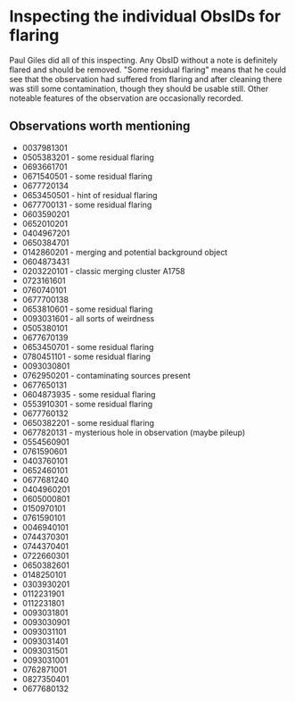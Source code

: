 # Inspecting the individual ObsIDs for flaring

Paul Giles did all of this inspecting. Any ObsID without a note is definitely flared and should be removed. "Some residual flaring" means that he could see that the observation had suffered from flaring and after cleaning there was still some contamination, though they should be usable still. Other noteable features of the observation are occasionally recorded.

## Observations worth mentioning

* 0037981301
* 0505383201 - some residual flaring
* 0693661701
* 0671540501 - some residual flaring
* 0677720134
* 0653450501 - hint of residual flaring
* 0677700131 - some residual flaring
* 0603590201
* 0652010201
* 0404967201
* 0650384701
* 0142860201 - merging and potential background object
* 0604873431
* 0203220101 - classic merging cluster A1758
* 0723161601
* 0760740101
* 0677700138
* 0653810601 - some residual flaring
* 0093031601 - all sorts of weirdness
* 0505380101
* 0677670139
* 0653450701 - some residual flaring
* 0780451101 - some residual flaring
* 0093030801
* 0762950201 - contaminating sources present
* 0677650131
* 0604873935 - some residual flaring
* 0553910301 - some residual flaring
* 0677760132
* 0650382201 - some residual flaring
* 0677820131 - mysterious hole in observation (maybe pileup)
* 0554560901
* 0761590601
* 0403760101
* 0652460101
* 0677681240
* 0404960201
* 0605000801
* 0150970101
* 0761590101
* 0046940101
* 0744370301
* 0744370401
* 0722660301
* 0650382601
* 0148250101
* 0303930201
* 0112231901
* 0112231801
* 0093031801
* 0093030901
* 0093031101
* 0093031401
* 0093031501
* 0093031001
* 0762871001
* 0827350401
* 0677680132